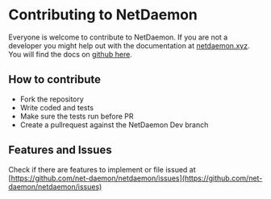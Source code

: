 # Contributing to NetDaemon

Everyone is welcome to contribute to NetDaemon. If you are not a developer you might help out with the documentation at [netdaemon.xyz](netdaemon.xyz).
You will find the docs on [github here](https://github.com/net-daemon/docs).

## How to contribute

- Fork the repository
- Write coded and tests
- Make sure the tests run before PR
- Create a pullrequest against the NetDaemon Dev branch

## Features and Issues

Check if there are features to implement or file issued at [https://github.com/net-daemon/netdaemon/issues](https://github.com/net-daemon/netdaemon/issues)

